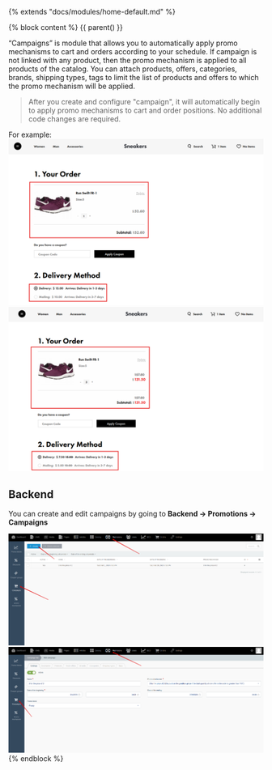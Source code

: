 {% extends "docs/modules/home-default.md" %}

{% block content %}
{{ parent() }}

“Campaigns” is module that allows you to automatically apply promo mechanisms to cart and orders according to your schedule.
If campaign is not linked with any product, then the promo mechanism is applied to all products of the catalog.
You can attach products, offers, categories, brands, shipping types, tags to limit the list of products and offers to which the promo mechanism will be applied.

> After you create and configure "campaign", it will automatically begin to apply promo mechanisms to cart and order positions.
No additional code changes are required.

For example:
![](./../../assets/images/example-campaign-1.png)
![](./../../assets/images/example-campaign-2.png)

## Backend

You can create and edit campaigns by going to **Backend -> Promotions -> Campaigns**

![](./../../assets/images/backend-campaign-1.png)
![](./../../assets/images/backend-campaign-2.png)
{% endblock %}